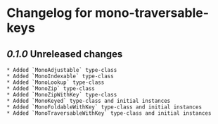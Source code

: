 # Changelog for mono-traversable-keys

## _0.1.0_ Unreleased changes

	* Added `MonoAdjustable` type-class
	* Added `MonoIndexable` type-class
	* Added `MonoLookup` type-class
	* Added `MonoZip` type-class
	* Added `MonoZipWithKey` type-class
	* Added `MonoKeyed` type-class and initial instances
	* Added `MonoFoldableWithKey` type-class and initial instances
	* Added `MonoTraversableWithKey` type-class and initial instances
